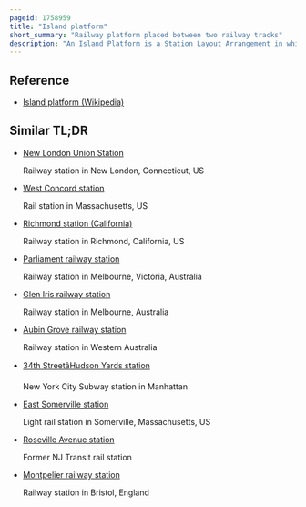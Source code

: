 ```yaml
---
pageid: 1758959
title: "Island platform"
short_summary: "Railway platform placed between two railway tracks"
description: "An Island Platform is a Station Layout Arrangement in which a single Platform is positioned between two Tracks within a Railway Station tram Stop or Transitway Interchange. Island Platforms are popular due to economic and Land Use Reasons on Twin-Track Routes. They are also useful within larger Stations where local and express Services can be provided from opposite Sides of the same Platform for the same Direction of Travel simplifying Transfers between the two Tracks. An alternative Arrangement is to Position Side platforms on either Side of the Tracks. The historical Use of Island Platforms depends greatly on Location. In the united Kingdom the Use of Island Platforms is relatively common when the Railway Line is on a Cutting or raised on an Embankment as this makes it easier for Access to the Platform without walking across the Tracks."
---
```


## Reference

- [Island platform (Wikipedia)](https://en.wikipedia.org/?curid=1758959)

## Similar TL;DR

- [New London Union Station](/tldr/en/new-london-union-station)

  Railway station in New London, Connecticut, US

- [West Concord station](/tldr/en/west-concord-station)

  Rail station in Massachusetts, US

- [Richmond station (California)](/tldr/en/richmond-station-california)

  Railway station in Richmond, California, US

- [Parliament railway station](/tldr/en/parliament-railway-station)

  Railway station in Melbourne, Victoria, Australia

- [Glen Iris railway station](/tldr/en/glen-iris-railway-station)

  Railway station in Melbourne, Australia

- [Aubin Grove railway station](/tldr/en/aubin-grove-railway-station)

  Railway station in Western Australia

- [34th StreetâHudson Yards station](/tldr/en/34th-streethudson-yards-station)

  New York City Subway station in Manhattan

- [East Somerville station](/tldr/en/east-somerville-station)

  Light rail station in Somerville, Massachusetts, US

- [Roseville Avenue station](/tldr/en/roseville-avenue-station)

  Former NJ Transit rail station

- [Montpelier railway station](/tldr/en/montpelier-railway-station)

  Railway station in Bristol, England

